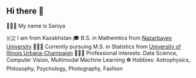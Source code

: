 ## Hi there 👋

🙋🏻‍♀️ My name is Saniya

🇰🇿 I am from Kazakhstan
🎓 B.S. in Mathemtics from [Nazarbayev University](https://nu.edu.kz/)
👩🏻‍🎓 Currently pursuing M.S. in Statistics from [University of Illinois Urbana-Champaign](https://illinois.edu/)
👩🏻‍💻 Professional interests: Data Science, Computer Vision, Multimodal Machine Learning
⚽️ Hobbies: Astrophysics, Philosophy, Psychology, Photography, Fashion
